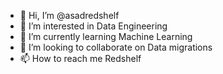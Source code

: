 - 👋 Hi, I’m @asadredshelf
- 👀 I’m interested in Data Engineering
- 🌱 I’m currently learning Machine Learning
- 💞️ I’m looking to collaborate on Data migrations
- 📫 How to reach me Redshelf

<!---
asadredshelf/asadredshelf is a ✨ special ✨ repository because its `README.md` (this file) appears on your GitHub profile.
You can click the Preview link to take a look at your changes.
--->
